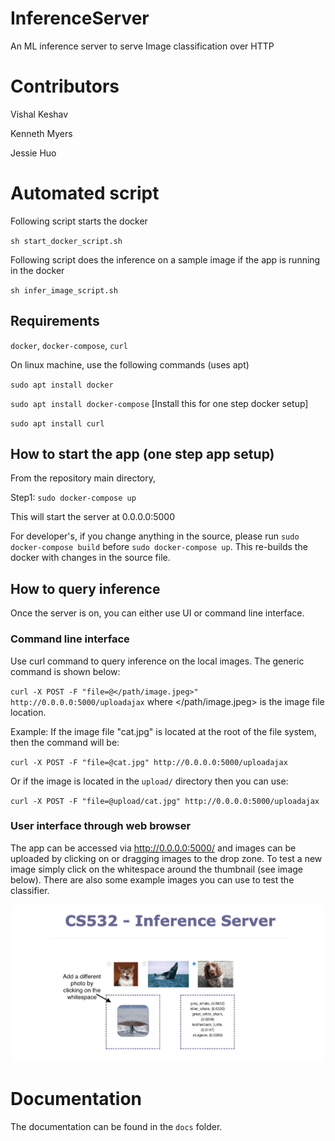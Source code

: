 # InferenceServer
An ML inference server to serve Image classification over HTTP

# Contributors
Vishal Keshav

Kenneth Myers

Jessie Huo

# Automated script
Following script starts the docker

`sh start_docker_script.sh`

Following script does the inference on a sample image if the app is running in the docker

`sh infer_image_script.sh`


## Requirements
`docker`, `docker-compose`, `curl`

On linux machine, use the following commands (uses apt)

`sudo apt install docker`

`sudo apt install docker-compose` [Install this for one step docker setup]

`sudo apt install curl`


## How to start the app (one step app setup)
From the repository main directory,

Step1: `sudo docker-compose up`

This will start the server at 0.0.0.0:5000

For developer's, if you change anything in the source, please run `sudo docker-compose build` before `sudo docker-compose up`. This re-builds the docker with changes in the source file.

## How to query inference
Once the server is on, you can either use UI or command line interface.

### Command line interface
Use curl command to query inference on the local images.
The generic command is shown below:

`curl -X POST -F "file=@</path/image.jpeg>" http://0.0.0.0:5000/uploadajax` where </path/image.jpeg> is the image file location.

Example: If the image file "cat.jpg" is located at the root of the file system, then the command will be:

`curl -X POST -F "file=@cat.jpg" http://0.0.0.0:5000/uploadajax`

Or if the image is located in the `upload/` directory then you can use:

`curl -X POST -F "file=@upload/cat.jpg" http://0.0.0.0:5000/uploadajax`

### User interface through web browser
The app can be accessed via http://0.0.0.0:5000/ and images can be uploaded by clicking on or dragging images to the drop zone. To test a new image simply click on the whitespace around the thumbnail (see image below). There are also some example images you can use to test the classifier.

<p align="center">
<img src="./readme_images/ui_image.png" style="max-width:500px;"/>
</p>


# Documentation
The documentation can be found in the `docs` folder.

